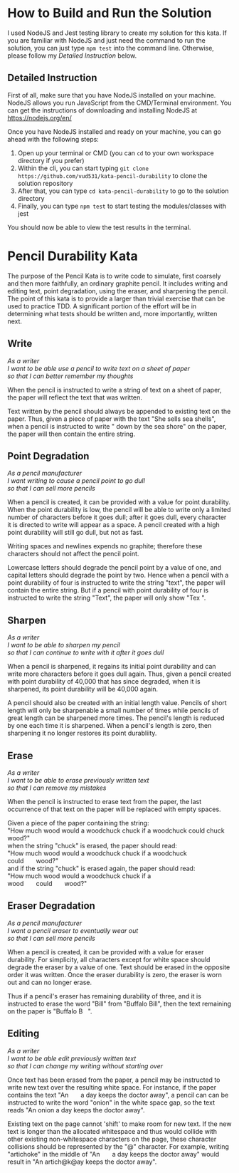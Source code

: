 # How to Build and Run the Solution

I used NodeJS and Jest testing library to create my solution for this kata. If you are familiar with NodeJS and just need the command to run the solution, you can just type `npm test` into the command line. Otherwise, please follow my _Detailed Instruction_ below.

## Detailed Instruction

First of all, make sure that you have NodeJS installed on your machine. NodeJS allows you run JavaScript from the CMD/Terminal environment. You can get the instructions of downloading and installing NodeJS at https://nodejs.org/en/

Once you have NodeJS installed and ready on your machine, you can go ahead with the following steps:

1. Open up your terminal or CMD (you can `cd` to your own workspace directory if you prefer)
2. Within the cli, you can start typing `git clone https://github.com/vud531/kata-pencil-durability` to clone the solution repository
3. After that, you can type `cd kata-pencil-durability` to go to the solution directory
4. Finally, you can type `npm test` to start testing the modules/classes with jest

You should now be able to view the test results in the terminal.

# Pencil Durability Kata

The purpose of the Pencil Kata is to write code to simulate, first coarsely and then more faithfully, an ordinary graphite pencil. It includes writing and editing text, point degradation, using the eraser, and sharpening the pencil. The point of this kata is to provide a larger than trivial exercise that can be used to practice TDD. A significant portion of the effort will be in determining what tests should be written and, more importantly, written next.

## Write

_As a writer  
I want to be able use a pencil to write text on a sheet of paper  
so that I can better remember my thoughts_

When the pencil is instructed to write a string of text on a sheet of paper, the paper will reflect the text that was written.

Text written by the pencil should always be appended to existing text on the paper. Thus, given a piece of paper with the text "She sells sea shells", when a pencil is instructed to write "&nbsp;down by the sea shore" on the paper, the paper will then contain the entire string.

## Point Degradation

_As a pencil manufacturer  
I want writing to cause a pencil point to go dull  
so that I can sell more pencils_

When a pencil is created, it can be provided with a value for point durability. When the point durability is low, the pencil will be able to write only a limited number of characters before it goes dull; after it goes dull, every character it is directed to write will appear as a space. A pencil created with a high point durability will still go dull, but not as fast.

Writing spaces and newlines expends no graphite; therefore these characters should not affect the pencil point.

Lowercase letters should degrade the pencil point by a value of one, and capital letters should degrade the point by two. Hence when a pencil with a point durability of four is instructed to write the string "text", the paper will contain the entire string. But if a pencil with point durability of four is instructed to write the string "Text", the paper will only show "Tex&nbsp;".

## Sharpen

_As a writer  
I want to be able to sharpen my pencil  
so that I can continue to write with it after it goes dull_

When a pencil is sharpened, it regains its initial point durability and can write more characters before it goes dull again. Thus, given a pencil created with point durability of 40,000 that has since degraded, when it is sharpened, its point durability will be 40,000 again.

A pencil should also be created with an initial length value. Pencils of short length will only be sharpenable a small number of times while pencils of great length can be sharpened more times. The pencil's length is reduced by one each time it is sharpened. When a pencil's length is zero, then sharpening it no longer restores its point durabliity.

## Erase

_As a writer  
I want to be able to erase previously written text  
so that I can remove my mistakes_

When the pencil is instructed to erase text from the paper, the last occurrence of that text on the paper will be replaced with empty spaces.

Given a piece of the paper containing the string:  
 "How much wood would a woodchuck chuck if a woodchuck could chuck wood?"  
when the string "chuck" is erased, the paper should read:  
 "How much wood would a woodchuck chuck if a woodchuck could&nbsp;&nbsp;&nbsp;&nbsp;&nbsp;&nbsp;&nbsp;wood?"  
and if the string "chuck" is erased again, the paper should read:  
"How much wood would a woodchuck chuck if a wood&nbsp;&nbsp;&nbsp;&nbsp;&nbsp;&nbsp;&nbsp;could&nbsp;&nbsp;&nbsp;&nbsp;&nbsp;&nbsp;&nbsp;wood?"

## Eraser Degradation

_As a pencil manufacturer  
I want a pencil eraser to eventually wear out  
so that I can sell more pencils_

When a pencil is created, it can be provided with a value for eraser durability. For simplicity, all characters except for white space should degrade the eraser by a value of one. Text should be erased in the opposite order it was written. Once the eraser durability is zero, the eraser is worn out and can no longer erase.

Thus if a pencil's eraser has remaining durability of three, and it is instructed to erase the word "Bill" from "Buffalo Bill", then the text remaining on the paper is "Buffalo B&nbsp;&nbsp;&nbsp;".

## Editing

_As a writer  
I want to be able edit previously written text  
so that I can change my writing without starting over_

Once text has been erased from the paper, a pencil may be instructed to write new text over the resulting white space. For instance, if the paper contains the text "An&nbsp;&nbsp;&nbsp;&nbsp;&nbsp;&nbsp;&nbsp;a day keeps the doctor away", a pencil can can be instructed to write the word "onion" in the white space gap, so the text reads "An onion a day keeps the doctor away".

Existing text on the page cannot 'shift' to make room for new text. If the new text is longer than the allocated whitespace and thus would collide with other existing non-whitespace characters on the page, these character collisions should be represented by the "@" character. For example, writing "artichoke" in the middle of "An&nbsp;&nbsp;&nbsp;&nbsp;&nbsp;&nbsp;&nbsp;a day keeps the doctor away" would result in "An artich@k@ay keeps the doctor away".
